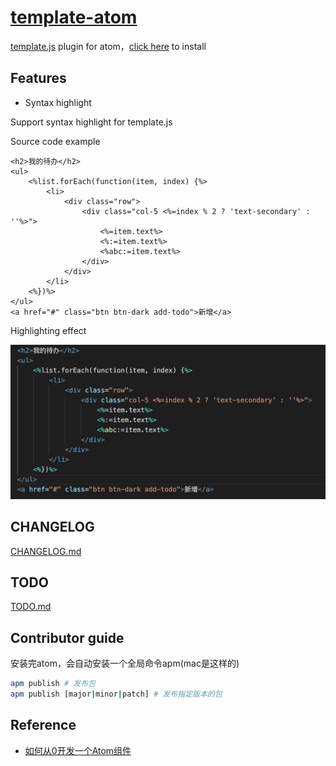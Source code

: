 # [template-atom](https://github.com/yanhaijing/template-atom)

[template.js](https://github.com/yanhaijing/template.js) plugin for atom，[click here](https://atom.io/packages/language-templatejs) to install

## Features

- Syntax highlight

Support syntax highlight for template.js

Source code example

```
<h2>我的待办</h2>
<ul>
    <%list.forEach(function(item, index) {%>
        <li>
            <div class="row">
                <div class="col-5 <%=index % 2 ? 'text-secondary' : ''%>">
                    <%=item.text%>
                    <%:=item.text%>
                    <%abc:=item.text%>
                </div>
            </div>
        </li>
    <%})%>
</ul>
<a href="#" class="btn btn-dark add-todo">新增</a>
```

Highlighting effect

![](./img/demo.png)

## CHANGELOG
[CHANGELOG.md](https://github.com/yanhaijing/template-atom/blob/master/CHANGELOG.md)

## TODO
[TODO.md](https://github.com/yanhaijing/template-atom/blob/master/TODO.md)

## Contributor guide
安装完atom，会自动安装一个全局命令apm(mac是这样的)

```bash
apm publish # 发布包
apm publish [major|minor|patch] # 发布指定版本的包
```

## Reference

- [如何从0开发一个Atom组件](https://segmentfault.com/a/1190000014322520)
